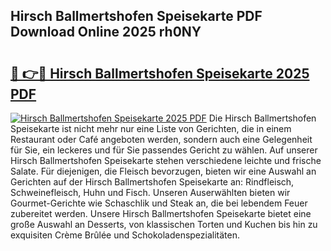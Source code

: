 ## Hirsch Ballmertshofen Speisekarte PDF Download Online 2025 rh0NY

# <h2><a href="http://gca8ivl.nevu.top/?p=Hirsch+Ballmertshofen+Speisekarte">🔗 👉🔴 Hirsch Ballmertshofen Speisekarte 2025 PDF</a></h2>

[![Hirsch Ballmertshofen Speisekarte 2025 PDF](https://i.imgur.com/dBaPXMq.png)](http://gca8ivl.nevu.top/?p=Hirsch+Ballmertshofen+Speisekarte)
Die Hirsch Ballmertshofen Speisekarte ist nicht mehr nur eine Liste von Gerichten, die in einem Restaurant oder Café angeboten werden, sondern auch eine Gelegenheit für Sie, ein leckeres und für Sie passendes Gericht zu wählen. Auf unserer Hirsch Ballmertshofen Speisekarte stehen verschiedene leichte und frische Salate. Für diejenigen, die Fleisch bevorzugen, bieten wir eine Auswahl an Gerichten auf der Hirsch Ballmertshofen Speisekarte an: Rindfleisch, Schweinefleisch, Huhn und Fisch. Unseren Auserwählten bieten wir Gourmet-Gerichte wie Schaschlik und Steak an, die bei lebendem Feuer zubereitet werden. Unsere Hirsch Ballmertshofen Speisekarte bietet eine große Auswahl an Desserts, von klassischen Torten und Kuchen bis hin zu exquisiten Crème Brûlée und Schokoladenspezialitäten.
